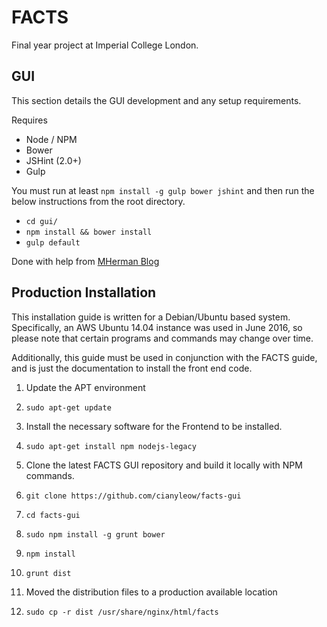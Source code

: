 # FACTS
Final year project at Imperial College London.

GUI
---
This section details the GUI development and any setup requirements.

Requires
- Node / NPM
- Bower
- JSHint (2.0+)
- Gulp

You must run at least `npm install -g gulp bower jshint` and then run the below instructions from the root directory.
* `cd gui/`
* `npm install && bower install`
* `gulp default`

Done with help from [MHerman Blog](http://mherman.org/blog/2014/08/14/kickstarting-angular-with-gulp/#.Vo-O2xWLQU1)

Production Installation
-----------------------

This installation guide is written for a Debian/Ubuntu based system. Specifically, an AWS Ubuntu 14.04 instance was used in June 2016, so please note that certain programs and commands may change over time.

Additionally, this guide must be used in conjunction with the FACTS guide, and is just the documentation to install the front end code. 

1. Update the APT environment
  1. `sudo apt-get update`

2. Install the necessary software for the Frontend to be installed.
  1. `sudo apt-get install npm nodejs-legacy`
  
3. Clone the latest FACTS GUI repository and build it locally with NPM commands.
  1. `git clone https://github.com/cianyleow/facts-gui`
  2. `cd facts-gui`
  3. `sudo npm install -g grunt bower`
  4. `npm install`
  5. `grunt dist`

4. Moved the distribution files to a production available location
  1. `sudo cp -r dist /usr/share/nginx/html/facts`
